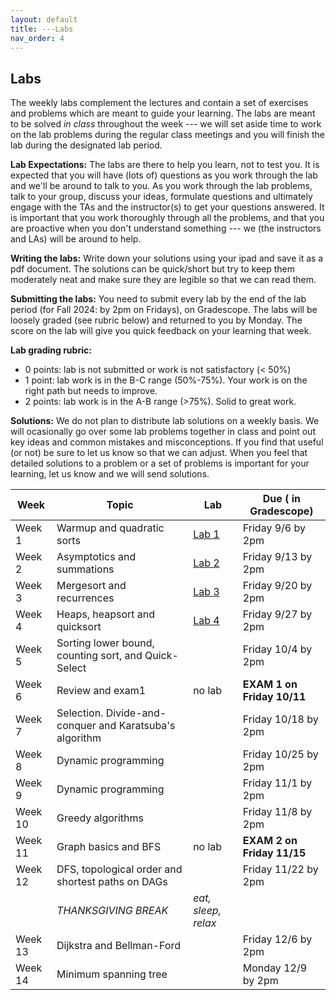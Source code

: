 ```yaml
---
layout: default 
title: ---Labs 
nav_order: 4
---
```


## Labs 

The weekly labs complement the lectures and contain a set of exercises and problems which are meant to guide your learning. The labs are meant to be solved _in class_ throughout the week ---  we will set aside time to work on the lab problems during the regular class meetings and you will finish the lab during the designated lab period.  

**Lab Expectations:** The labs are there to help you learn, not to test you.  It is expected that you will have (lots of) questions as you work through the lab and we'll be around to talk to you.  As you work through the lab problems, talk  to your group,  discuss your ideas, formulate questions and ultimately engage with the TAs and the instructor(s) to get your questions answered. It is important that you work thoroughly through all the problems, and that you are proactive when you don't understand something ---  we (the instructors and LAs) will be around to help. 

**Writing the labs:** Write down your solutions using your ipad and save it as a pdf document. The solutions can be quick/short but try to keep them moderately neat and make sure they are legible so that we can read them.  

**Submitting the labs:**   You need to submit every lab by the end of the lab period (for Fall 2024: by 2pm on Fridays), on Gradescope. The labs will be loosely graded (see rubric below) and returned to you by Monday. The score on the lab will give you quick feedback on your learning that week. 

**Lab grading rubric:**
* 0 points: lab is not submitted or work is not satisfactory (< 50%)
* 1 point:  lab work is in the B-C range (50%-75%). Your work is on the right path but needs to improve. 
* 2 points: lab work is in the A-B range (>75%). Solid to great work. 

**Solutions:** We do not plan to distribute lab solutions on a weekly basis. We will ocasionally go over some lab problems together in class and point out key ideas and common mistakes and misconceptions. If you find that useful (or not) be sure to let us know so that we can adjust. When you feel that detailed solutions to a problem or a set of problems is important for your learning, let us know and we will send solutions. 




|Week | Topic | Lab |  Due ( in Gradescope)| 
|-----|----------------|-------------|---------------| 
| Week 1| Warmup and quadratic sorts| [Lab 1](docs/lab-week1.pdf) | Friday 9/6 by 2pm  | 
| Week 2 | Asymptotics and summations | [Lab 2](docs/lab-week2.pdf)  | Friday 9/13 by 2pm  | 
| Week 3 | Mergesort and recurrences| [Lab 3](docs/lab-week3.pdf)  | Friday 9/20 by 2pm  | 
| Week 4 | Heaps, heapsort and quicksort| [Lab 4](docs/lab-week4.pdf) | Friday 9/27 by 2pm  | 
| Week 5 | Sorting lower bound, counting sort, and Quick-Select |  | Friday 10/4 by 2pm  | 
| Week 6 | Review and exam1  | no lab  |  __EXAM 1 on Friday 10/11__ | 
| Week 7 | Selection. Divide-and-conquer and Karatsuba's algorithm|  | Friday 10/18 by 2pm  | 
| Week 8 | Dynamic programming|  | Friday 10/25 by 2pm  | 
| Week 9 | Dynamic programming|  | Friday 11/1 by 2pm  | 
| Week 10 | Greedy algorithms|  | Friday 11/8 by 2pm  | 
| Week 11 | Graph basics and BFS| no lab  |  __EXAM 2 on Friday 11/15__| 
| Week 12 | DFS, topological order and shortest paths on DAGs| | Friday 11/22 by 2pm  | 
|  | _THANKSGIVING BREAK_ | _eat, sleep, relax_|  | 
| Week 13 | Dijkstra and Bellman-Ford |  | Friday 12/6 by 2pm  | 
| Week 14  | Minimum spanning tree |   | Monday 12/9 by 2pm  | 


   
